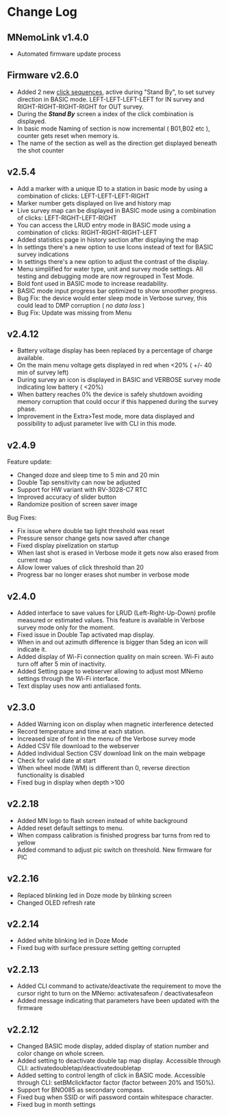 # Change Log


## MNemoLink v1.4.0 ##
- Automated firmware update process

## Firmware v2.6.0 ##

- Added 2 new [click sequences](BASIC-Mode-Clicks.md), active during "Stand By", to set survey direction in BASIC mode. LEFT-LEFT-LEFT-LEFT for IN survey and RIGHT-RIGHT-RIGHT-RIGHT for OUT survey.
- During the _**Stand By**_ screen a index of the click combination is displayed.
- In basic mode Naming of section is now incremental ( B01,B02 etc ), counter gets reset when memory is.
- The name of the section as well as the direction get displayed beneath the shot counter

## v2.5.4 ##

- Add a marker with a unique ID to a station in basic mode by using a combination of clicks: LEFT-LEFT-LEFT-RIGHT
- Marker number gets displayed on live and history map
- Live survey map can be displayed in BASIC mode using a combination of clicks: LEFT-RIGHT-LEFT-RIGHT
- You can access the LRUD entry mode in BASIC mode using a combination of clicks: RIGHT-RIGHT-RIGHT-LEFT
- Added statistics page in history section after displaying the map
- In settings there's a new option to use Icons instead of text for BASIC survey indications
- In settings there's a new option to adjust the contrast of the display.
- Menu simplified for water type, unit and survey mode settings. All testing and debugging mode are now regrouped in Test Mode.
- Bold font used in BASIC mode to increase readability.
- BASIC mode input progress bar optimized to show smoother progress.
- Bug Fix: the device would enter sleep mode in Verbose survey, this could lead to DMP corruption ( _no data loss_ )
- Bug Fix: Update was missing from Menu


## v2.4.12  ##

- Battery voltage display has been replaced by a percentage of charge available.
- On the main menu voltage gets displayed in red when <20% ( +/- 40 min of survey left)
- During survey an icon is displayed in BASIC and VERBOSE survey mode indicating low battery ( <20%)
- When battery reaches 0% the device is safely shutdown avoiding memory corruption that could occur if this happened during the survey phase.
- Improvement in the Extra>Test mode, more data displayed and possibility to adjust parameter live with CLI in this mode.


## v2.4.9 ##

Feature update:
- Changed doze and sleep time to 5 min and 20 min
- Double Tap sensitivity can now be adjusted
- Support for HW variant with RV-3028-C7 RTC
- Improved accuracy of slider button
- Randomize position of screen saver image

Bug Fixes:

- Fix issue where double tap light threshold was reset
- Pressure sensor change gets now saved after change
- Fixed display pixelization on startup
- When last shot is erased in Verbose mode it gets now also erased from current map
- Allow lower values of click threshold than 20
- Progress bar no longer erases shot number in verbose mode

## v2.4.0 ##

- Added interface to save values for LRUD (Left-Right-Up-Down) profile measured or estimated values. This feature is available in Verbose survey mode only for the moment.
- Fixed issue in Double Tap activated map display.
- When in and out azimuth difference is bigger than 5deg an icon will indicate it.
- Added display of Wi-Fi connection quality on main screen. Wi-Fi auto turn off after 5 min of inactivity.
- Added Setting page to webserver allowing to adjust most MNemo settings through the Wi-Fi interface.
- Text display uses now anti antialiased fonts.

## v2.3.0 ##

- Added Warning icon on display when magnetic interference detected
- Record temperature and time at each station.
- Increased size of font in the menu of the Verbose survey mode
- Added CSV file download to the webserver
- Added individual Section CSV download link on the main webpage
- Check for valid date at start
- When wheel mode (WM) is different than 0, reverse direction functionality is disabled
- Fixed bug in display when depth >100

## v2.2.18 ##

- Added MN logo to flash screen instead of white background
- Added reset default settings to menu.
- When compass calibration is finished progress bar turns from red to yellow
- Added command to adjust pic switch on threshold. New firmware for PIC

## v2.2.16 ##

- Replaced blinking led in Doze mode by blinking screen
- Changed OLED refresh rate

## v2.2.14 ##

- Added white blinking led in Doze Mode
- Fixed bug with surface pressure setting getting corrupted

## v2.2.13 ##

- Added CLI command to activate/deactivate the requirement to move the cursor right to turn on the MNemo: activatesafeon / deactivatesafeon
- Added message indicating that parameters have been updated with the firmware

## v2.2.12 ##

- Changed BASIC mode display, added display of station number and color change on whole screen.
- Added setting to deactivate double tap map display. Accessible through CLI: activatedoubletap/deactivatedoubletap
- Added setting to control length of click in BASIC mode. Accessible through CLI: setBMclickfactor factor (factor between 20% and 150%).
- Support for BNO085 as secondary compass.
- Fixed bug when SSID or wifi password contain whitespace character.
- Fixed bug in month settings






